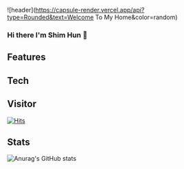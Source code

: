 ![header](https://capsule-render.vercel.app/api?type=Rounded&text=Welcome To My Home&color=random)
### Hi there I'm Shim Hun 👋

<!--
**SHIMHUN/SHIMHUN** is a ✨ _special_ ✨ repository because its `README.md` (this file) appears on your GitHub profile.

Here are some ideas to get you started:

- 🔭 I’m currently working on ...
- 🌱 I’m currently learning ...
- 👯 I’m looking to collaborate on ...
- 🤔 I’m looking for help with ...
- 💬 Ask me about ...
- 📫 How to reach me: ...
- 😄 Pronouns: ...
- ⚡ Fun fact: ...
-->

## Features

## Tech

## Visitor
[![Hits](https://hits.seeyoufarm.com/api/count/incr/badge.svg?url=https%3A%2F%2Fgithub.com%2Fgjbae1212%2Fhit-counter&count_bg=%2368C422&title_bg=%23867062&icon=java.svg&icon_color=%23231111&title=Total+Visitor&edge_flat=false)](https://github.com/SHIMHUN)                    

## Stats
![Anurag's GitHub stats](https://github-readme-stats.vercel.app/api?username=SHIMHUN&theme=algolia&show_icons=true)
